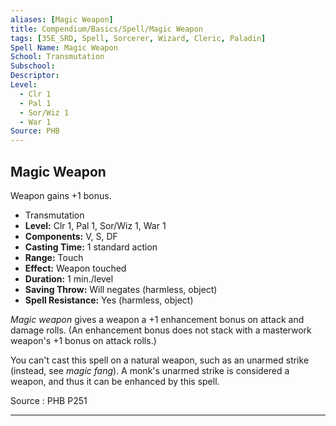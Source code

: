 ```yaml
---
aliases: [Magic Weapon]
title: Compendium/Basics/Spell/Magic Weapon
tags: [35E_SRD, Spell, Sorcerer, Wizard, Cleric, Paladin]
Spell Name: Magic Weapon
School: Transmutation
Subschool: 
Descriptor: 
Level:
  - Clr 1
  - Pal 1
  - Sor/Wiz 1
  - War 1
Source: PHB
---
```



## Magic Weapon

Weapon gains +1 bonus.

*   Transmutation
*   **Level:** Clr 1, Pal 1, Sor/Wiz 1, War 1
*   **Components:** V, S, DF
*   **Casting Time:** 1 standard action
*   **Range:** Touch
*   **Effect:** Weapon touched
*   **Duration:** 1 min./level
*   **Saving Throw:** Will negates (harmless, object)
*   **Spell Resistance:** Yes (harmless, object)

<p><i>Magic weapon</i> gives a weapon a +1 enhancement bonus on attack and damage rolls. (An enhancement bonus does not stack with a masterwork weapon's +1 bonus on attack rolls.)</p><p>You can't cast this spell on a natural weapon, such as an unarmed strike (instead, see <i>magic fang</i>). A monk's unarmed strike is considered a weapon, and thus it can be enhanced by this spell.</p>

Source : PHB P251

---

